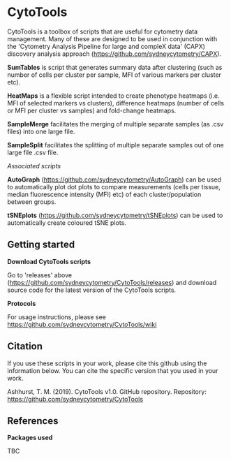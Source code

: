 # CytoTools

CytoTools is a toolbox of scripts that are useful for cytometry data management. Many of these are designed to be used in conjunction with the 'Cytometry Analysis Pipeline for large and compleX data' (CAPX) discovery analysis approach (https://github.com/sydneycytometry/CAPX).

**SumTables** is script that generates summary data after clustering (such as number of cells per cluster per sample, MFI of various markers per cluster etc).

**HeatMaps** is a flexible script intended to create phenotype heatmaps (i.e. MFI of selected markers vs clusters), difference heatmaps (number of cells or MFI per cluster vs samples) and fold-change heatmaps.

**SampleMerge** facilitates the merging of multiple separate samples (as .csv files) into one large file.

**SampleSplit** facilitates the splitting of multiple separate samples out of one large file .csv file.

*Associated scripts*

**AutoGraph** (https://github.com/sydneycytometry/AutoGraph) can be used to automatically plot dot plots to compare measurements (cells per tissue, median fluorescence intensity (MFI) etc) of each cluster/population between groups.

**tSNEplots** (https://github.com/sydneycytometry/tSNEplots) can be used to automatically create coloured tSNE plots.

## Getting started

**Download CytoTools scripts**

Go to 'releases' above (https://github.com/sydneycytometry/CytoTools/releases) and download source code for the latest version of the CytoTools scripts.

**Protocols**

For usage instructions, please see https://github.com/sydneycytometry/CytoTools/wiki

## Citation
If you use these scripts in your work, please cite this github using the information below. You can cite the specific version that you used in your work.

Ashhurst, T. M. (2019). CytoTools v1.0. GitHub repository. Repository: https://github.com/sydneycytometry/CytoTools

## References

**Packages used**

TBC
